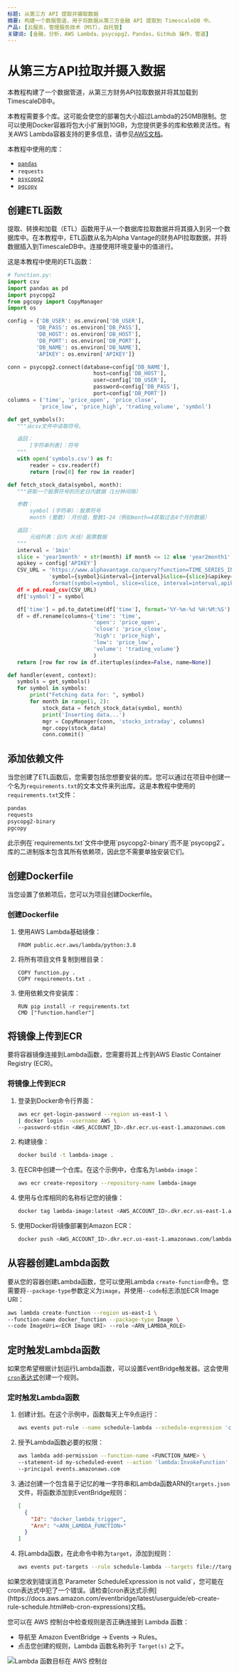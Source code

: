 ```yaml
---
标题: 从第三方 API 提取并摄取数据
摘要: 构建一个数据管道，用于将数据从第三方金融 API 提取到 TimescaleDB 中。
产品: [云服务，管理服务技术（MST），自托管]
关键词: [金融，分析，AWS Lambda，psycopg2，Pandas，GitHub 操作，管道]
---
```


# 从第三方API拉取并摄入数据

本教程构建了一个数据管道，从第三方财务API拉取数据并将其加载到TimescaleDB中。

本教程需要多个库。这可能会使您的部署包大小超过Lambda的250MB限制。您可以使用Docker容器将包大小扩展到10GB，为您提供更多的库和依赖灵活性。有关AWS Lambda容器支持的更多信息，请参见[AWS文档][aws-lambda-docs]。

本教程中使用的库：

*   [`pandas`][pandas]
*   `requests`
*   [`psycopg2`][psycopg2]
*   [`pgcopy`][pgcopy]

## 创建ETL函数

提取、转换和加载（ETL）函数用于从一个数据库拉取数据并将其摄入到另一个数据库中。在本教程中，ETL函数从名为Alpha Vantage的财务API拉取数据，并将数据插入到TimescaleDB中。连接使用环境变量中的值进行。

这是本教程中使用的ETL函数：

```python
# function.py:
import csv
import pandas as pd
import psycopg2
from pgcopy import CopyManager
import os

config = {'DB_USER': os.environ['DB_USER'],
         'DB_PASS': os.environ['DB_PASS'],
         'DB_HOST': os.environ['DB_HOST'],
         'DB_PORT': os.environ['DB_PORT'],
         'DB_NAME': os.environ['DB_NAME'],
         'APIKEY': os.environ['APIKEY']}

conn = psycopg2.connect(database=config['DB_NAME'],
                           host=config['DB_HOST'],
                           user=config['DB_USER'],
                           password=config['DB_PASS'],
                           port=config['DB_PORT'])
columns = ('time', 'price_open', 'price_close',
          'price_low', 'price_high', 'trading_volume', 'symbol')

def get_symbols():
   """从csv文件中读取符号。

   返回：
       [字符串列表]：符号
   """
   with open('symbols.csv') as f:
       reader = csv.reader(f)
       return [row[0] for row in reader]

def fetch_stock_data(symbol, month):
   """获取一个股票符号的历史日内数据（1分钟间隔）

   参数：
       symbol (字符串)：股票符号
       month (整数)：月份值，整数1-24（例如month=4获取过去4个月的数据）

   返回：
       元组列表：日内（K线）股票数据
   """
   interval = '1min'
   slice = 'year1month' + str(month) if month <= 12 else 'year2month1' + str(month)
   apikey = config['APIKEY']
   CSV_URL = 'https://www.alphavantage.co/query?function=TIME_SERIES_INTRADAY_EXTENDED&&#39;  \
             'symbol={symbol}&interval={interval}&slice={slice}&apikey={apikey}' \
             .format(symbol=symbol, slice=slice, interval=interval,apikey=apikey)
   df = pd.read_csv(CSV_URL)
   df['symbol'] = symbol

   df['time'] = pd.to_datetime(df['time'], format='%Y-%m-%d %H:%M:%S')
   df = df.rename(columns={'time': 'time',
                           'open': 'price_open',
                           'close': 'price_close',
                           'high': 'price_high',
                           'low': 'price_low',
                           'volume': 'trading_volume'}
                           )
   return [row for row in df.itertuples(index=False, name=None)]

def handler(event, context):
   symbols = get_symbols()
   for symbol in symbols:
       print("Fetching data for: ", symbol)
       for month in range(1, 2):
           stock_data = fetch_stock_data(symbol, month)
           print('Inserting data...')
           mgr = CopyManager(conn, 'stocks_intraday', columns)
           mgr.copy(stock_data)
           conn.commit()
```

## 添加依赖文件

当您创建了ETL函数后，您需要包括您想要安装的库。您可以通过在项目中创建一个名为`requirements.txt`的文本文件来列出库。这是本教程中使用的`requirements.txt`文件：

```txt
pandas
requests
psycopg2-binary
pgcopy
```

<Highlight type="note">
此示例在`requirements.txt`文件中使用`psycopg2-binary`而不是`psycopg2`。库的二进制版本包含其所有依赖项，因此您不需要单独安装它们。
</Highlight>

## 创建Dockerfile

当您设置了依赖项后，您可以为项目创建Dockerfile。

<Procedure>

### 创建Dockerfile

1.  使用AWS Lambda基础镜像：

    ```docker
    FROM public.ecr.aws/lambda/python:3.8
    ```

1.  将所有项目文件复制到根目录：

    ```docker
    COPY function.py .
    COPY requirements.txt .
    ```

1.  使用依赖文件安装库：

    ```docker
    RUN pip install -r requirements.txt
    CMD ["function.handler"]
    ```

</Procedure>

## 将镜像上传到ECR

要将容器镜像连接到Lambda函数，您需要将其上传到AWS Elastic Container Registry (ECR)。

<Procedure>

### 将镜像上传到ECR

1.  登录到Docker命令行界面：

    ```bash
    aws ecr get-login-password --region us-east-1 \
    | docker login --username AWS \
    --password-stdin <AWS_ACCOUNT_ID>.dkr.ecr.us-east-1.amazonaws.com
    ```

1.  构建镜像：

    ```bash
    docker build -t lambda-image .
    ```

1.  在ECR中创建一个仓库。在这个示例中，仓库名为`lambda-image`：

    ```bash
    aws ecr create-repository --repository-name lambda-image
    ```

1.  使用与仓库相同的名称标记您的镜像：

    ```bash
    docker tag lambda-image:latest <AWS_ACCOUNT_ID>.dkr.ecr.us-east-1.amazonaws.com/lambda-image:latest
    ```

1.  使用Docker将镜像部署到Amazon ECR：

    ```bash
    docker push <AWS_ACCOUNT_ID>.dkr.ecr.us-east-1.amazonaws.com/lambda-image:latest        
    ```

</Procedure>

## 从容器创建Lambda函数

要从您的容器创建Lambda函数，您可以使用Lambda `create-function`命令。您需要将`--package-type`参数定义为`image`，并使用`--code`标志添加ECR Image URI：

```bash
aws lambda create-function --region us-east-1 \
--function-name docker_function --package-type Image \
--code ImageUri=<ECR Image URI> --role <ARN_LAMBDA_ROLE>
```

## 定时触发Lambda函数

如果您希望根据计划运行Lambda函数，可以设置EventBridge触发器。这会使用[`cron`表达式][cron-examples]创建一个规则。

<Procedure>

### 定时触发Lambda函数

1.  创建计划。在这个示例中，函数每天上午9点运行：

    ```bash
    aws events put-rule --name schedule-lambda --schedule-expression 'cron(0 9 * * ? *)'
    ```

1.  授予Lambda函数必要的权限：

    ```bash
    aws lambda add-permission --function-name <FUNCTION_NAME> \
    --statement-id my-scheduled-event --action 'lambda:InvokeFunction' \
    --principal events.amazonaws.com
    ```

1.  通过创建一个包含易于记忆的唯一字符串和Lambda函数ARN的`targets.json`文件，将函数添加到EventBridge规则：

    ```json
    [
      {
        "Id": "docker_lambda_trigger",
        "Arn": "<ARN_LAMBDA_FUNCTION>"
      }
    ]
    ```

1.  将Lambda函数，在此命令中称为`target`，添加到规则：

    ```bash
    aws events put-targets --rule schedule-lambda --targets file://targets.json
    ```

</Procedure>

<Highlight type="important">
如果您收到错误消息`Parameter ScheduleExpression is not valid`，您可能在cron表达式中犯了一个错误。请检查[cron表达式示例](https://docs.aws.amazon.com/eventbridge/latest/userguide/eb-create-rule-schedule.html#eb-cron-expressions)文档。
</Highlight>

您可以在 AWS 控制台中检查规则是否正确连接到 Lambda 函数：
- 导航至 Amazon EventBridge → Events → Rules。
- 点击您创建的规则，Lambda 函数名称列于 `Target(s)` 之下。

![Lambda 函数目标在 AWS 控制台](https://assets.timescale.com/docs/images/tutorials/aws-lambda-tutorial/targets.png) 

[aws-lambda-docs]: https://docs.aws.amazon.com/lambda/latest/dg/images-create.html 
[cron-examples]: https://docs.aws.amazon.com/eventbridge/latest/userguide/eb-create-rule-schedule.html#eb-cron-expressions 
[pandas]: https://pandas.pydata.org/ 
[pgcopy]: https://github.com/G-Node/pgcopy 
[psycopg2]: https://github.com/jkehler/awslambda-psycopg2

